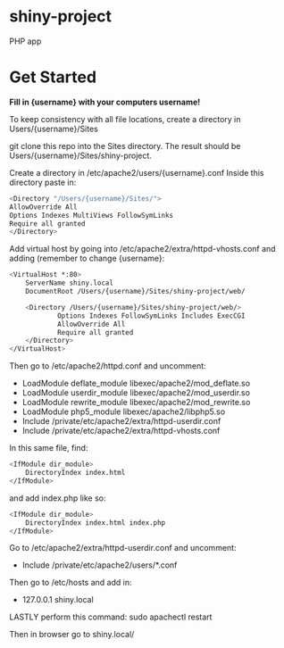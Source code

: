 # shiny-project
PHP app

# Get Started

**Fill in {username} with your computers username!**

To keep consistency with all file locations, create a directory in Users/{username}/Sites

git clone this repo into the Sites directory. The result should be Users/{username}/Sites/shiny-project.

Create a directory in /etc/apache2/users/{username}.conf
Inside this directory paste in:

```sh
<Directory "/Users/{username}/Sites/">
AllowOverride All
Options Indexes MultiViews FollowSymLinks
Require all granted
</Directory>
```

Add virtual host by going into /etc/apache2/extra/httpd-vhosts.conf and adding (remember to change {username}:

```sh
<VirtualHost *:80>
    ServerName shiny.local
    DocumentRoot /Users/{username}/Sites/shiny-project/web/

    <Directory /Users/{username}/Sites/shiny-project/web/>
            Options Indexes FollowSymLinks Includes ExecCGI
            AllowOverride All
            Require all granted
    </Directory>
</VirtualHost>
```

Then go to /etc/apache2/httpd.conf and uncomment:

 - LoadModule deflate_module libexec/apache2/mod_deflate.so
 - LoadModule userdir_module libexec/apache2/mod_userdir.so
 - LoadModule rewrite_module libexec/apache2/mod_rewrite.so
 - LoadModule php5_module libexec/apache2/libphp5.so
 - Include /private/etc/apache2/extra/httpd-userdir.conf
 - Include /private/etc/apache2/extra/httpd-vhosts.conf

In this same file, find:

```sh
<IfModule dir_module>
    DirectoryIndex index.html
</IfModule>
```
and add index.php like so:

```sh
<IfModule dir_module>
    DirectoryIndex index.html index.php
</IfModule>
```

Go to /etc/apache2/extra/httpd-userdir.conf and uncomment:
 - Include /private/etc/apache2/users/*.conf

Then go to /etc/hosts and add in:

 - 127.0.0.1	shiny.local

LASTLY perform this command:
sudo apachectl restart

Then in browser go to shiny.local/ 
